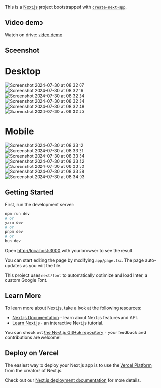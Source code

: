This is a [Next.js](https://nextjs.org/) project bootstrapped with [`create-next-app`](https://github.com/vercel/next.js/tree/canary/packages/create-next-app).

## Video demo
Watch on drive: [video demo](https://drive.google.com/file/d/1NBAXRm9RJw3Aquv3QziqvYNFTpap-8qT/view?usp=sharing)

## Sceenshot
# Desktop
![Screenshot 2024-07-30 at 08 32 07](https://github.com/user-attachments/assets/b37eaae3-f649-4569-9770-693629ba39d9)
![Screenshot 2024-07-30 at 08 32 16](https://github.com/user-attachments/assets/63a6a252-5625-4c8c-bae1-ba551ab7e90b)
![Screenshot 2024-07-30 at 08 32 24](https://github.com/user-attachments/assets/01feff28-434b-46b4-b516-0f6ca8142fda)
![Screenshot 2024-07-30 at 08 32 34](https://github.com/user-attachments/assets/04cc06ec-6a29-4b6e-b248-f3ef62906d37)
![Screenshot 2024-07-30 at 08 32 48](https://github.com/user-attachments/assets/3a27ce3f-ca8e-4ea8-b174-3dd88826b3e9)
![Screenshot 2024-07-30 at 08 32 55](https://github.com/user-attachments/assets/c508cfec-7f15-489c-b5e0-270993da8acc)
# Mobile
![Screenshot 2024-07-30 at 08 33 12](https://github.com/user-attachments/assets/16045a7e-b92a-4be8-b59c-8760f114eb63)
![Screenshot 2024-07-30 at 08 33 21](https://github.com/user-attachments/assets/f0df2b1e-7260-412c-b524-4bc959e543ed)
![Screenshot 2024-07-30 at 08 33 34](https://github.com/user-attachments/assets/3a9dbde7-35f9-4b2e-ba30-1b59277af772)
![Screenshot 2024-07-30 at 08 33 42](https://github.com/user-attachments/assets/3c020c1e-2158-4064-b2e8-dc1e1df6ce18)
![Screenshot 2024-07-30 at 08 33 50](https://github.com/user-attachments/assets/7b550b42-d5e0-43d2-8067-fd9e1db3ed70)
![Screenshot 2024-07-30 at 08 33 58](https://github.com/user-attachments/assets/42a76940-8378-4108-be7d-af7e9f91c6f0)
![Screenshot 2024-07-30 at 08 34 03](https://github.com/user-attachments/assets/5c18fc73-4e54-4982-8f2b-b09d786f93f6)


## Getting Started

First, run the development server:

```bash
npm run dev
# or
yarn dev
# or
pnpm dev
# or
bun dev
```

Open [http://localhost:3000](http://localhost:3000) with your browser to see the result.

You can start editing the page by modifying `app/page.tsx`. The page auto-updates as you edit the file.

This project uses [`next/font`](https://nextjs.org/docs/basic-features/font-optimization) to automatically optimize and load Inter, a custom Google Font.

## Learn More

To learn more about Next.js, take a look at the following resources:

- [Next.js Documentation](https://nextjs.org/docs) - learn about Next.js features and API.
- [Learn Next.js](https://nextjs.org/learn) - an interactive Next.js tutorial.

You can check out [the Next.js GitHub repository](https://github.com/vercel/next.js/) - your feedback and contributions are welcome!

## Deploy on Vercel

The easiest way to deploy your Next.js app is to use the [Vercel Platform](https://vercel.com/new?utm_medium=default-template&filter=next.js&utm_source=create-next-app&utm_campaign=create-next-app-readme) from the creators of Next.js.

Check out our [Next.js deployment documentation](https://nextjs.org/docs/deployment) for more details.
